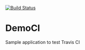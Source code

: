  [![Build Status](https://travis-ci.com/Mohamed-Ramadan/DemoCI.svg?branch=master)](https://travis-ci.com/Mohamed-Ramadan/DemoCI)
 
 # DemoCI
 Sample application to test Travis CI

